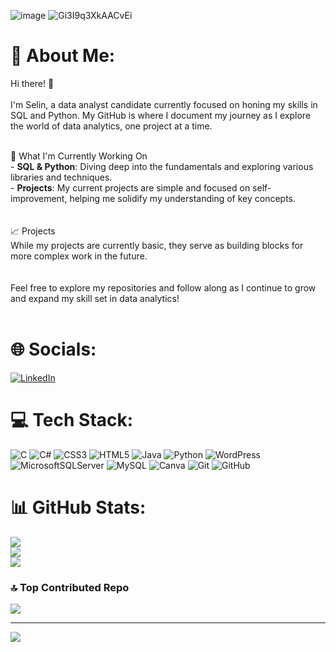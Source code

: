![image](https://github.com/user-attachments/assets/ec9203ad-10b5-475f-b646-174e49ca6256)
![Gi3I9q3XkAACvEi](https://github.com/user-attachments/assets/4ec607dc-e0d6-4242-9f9a-9492bebfeedb)

# 💫 About Me:
Hi there! 👋<br><br>I'm Selin, a data analyst candidate currently focused on honing my skills in SQL and Python. My GitHub is where I document my journey as I explore the world of data analytics, one project at a time.<br><br>

🌱 What I'm Currently Working On<br>- **SQL & Python**: Diving deep into the fundamentals and exploring various libraries and techniques.<br>- **Projects**: My current projects are simple and focused on self-improvement, helping me solidify my understanding of key concepts.<br><br><br>
📈 Projects<br>While my projects are currently basic, they serve as building blocks for more complex work in the future. <br><br><br>Feel free to explore my repositories and follow along as I continue to grow and expand my skill set in data analytics!<br><br>


# 🌐 Socials:
[![LinkedIn](https://img.shields.io/badge/LinkedIn-%230077B5.svg?logo=linkedin&logoColor=white)](https://www.linkedin.com/in/selin-pir/)
# 💻 Tech Stack:
![C](https://img.shields.io/badge/c-%2300599C.svg?style=plastic&logo=c&logoColor=white) ![C#](https://img.shields.io/badge/c%23-%23239120.svg?style=plastic&logo=csharp&logoColor=white) ![CSS3](https://img.shields.io/badge/css3-%231572B6.svg?style=plastic&logo=css3&logoColor=white) ![HTML5](https://img.shields.io/badge/html5-%23E34F26.svg?style=plastic&logo=html5&logoColor=white) ![Java](https://img.shields.io/badge/java-%23ED8B00.svg?style=plastic&logo=openjdk&logoColor=white) ![Python](https://img.shields.io/badge/python-3670A0?style=plastic&logo=python&logoColor=ffdd54) ![WordPress](https://img.shields.io/badge/WordPress-%23117AC9.svg?style=plastic&logo=WordPress&logoColor=white) ![MicrosoftSQLServer](https://img.shields.io/badge/Microsoft%20SQL%20Server-CC2927?style=plastic&logo=microsoft%20sql%20server&logoColor=white) ![MySQL](https://img.shields.io/badge/mysql-4479A1.svg?style=plastic&logo=mysql&logoColor=white) ![Canva](https://img.shields.io/badge/Canva-%2300C4CC.svg?style=plastic&logo=Canva&logoColor=white) ![Git](https://img.shields.io/badge/git-%23F05033.svg?style=plastic&logo=git&logoColor=white) ![GitHub](https://img.shields.io/badge/github-%23121011.svg?style=plastic&logo=github&logoColor=white)
# 📊 GitHub Stats:
![](https://github-readme-stats.vercel.app/api?username=selinpir&theme=rose_pine&hide_border=false&include_all_commits=false&count_private=false)<br/>
![](https://github-readme-streak-stats.herokuapp.com/?user=selinpir&theme=rose_pine&hide_border=false)<br/>
![](https://github-readme-stats.vercel.app/api/top-langs/?username=selinpir&theme=rose_pine&hide_border=false&include_all_commits=false&count_private=false&layout=compact)

### 🔝 Top Contributed Repo
![](https://github-contributor-stats.vercel.app/api?username=selinpir&limit=5&theme=dark&combine_all_yearly_contributions=true)

---
[![](https://visitcount.itsvg.in/api?id=selinpir&icon=2&color=12)](https://visitcount.itsvg.in)

<!-- Proudly created with GPRM ( https://gprm.itsvg.in ) -->
